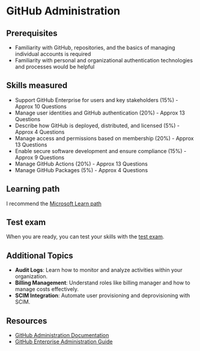 # GitHub Administration

## Prerequisites

- Familiarity with GitHub, repositories, and the basics of managing individual accounts is required
- Familiarity with personal and organizational authentication technologies and processes would be helpful

## Skills measured

- Support GitHub Enterprise for users and key stakeholders (15%) - Approx 10 Questions
- Manage user identities and GitHub authentication (20%) - Approx 13 Questions
- Describe how GitHub is deployed, distributed, and licensed (5%) - Approx 4 Questions
- Manage access and permissions based on membership (20%) - Approx 13 Questions
- Enable secure software development and ensure compliance (15%) - Approx 9 Questions
- Manage GitHub Actions (20%) - Approx 13 Questions
- Manage GitHub Packages (5%) - Approx 4 Questions

## Learning path

I recommend the [Microsoft Learn path](https://docs.microsoft.com/en-us/users/githubtraining/collections/mom7u1gzjdxw03)

## Test exam

When you are ready, you can test your skills with the [test exam](../exams/github-administration.md).

## Additional Topics

- **Audit Logs**: Learn how to monitor and analyze activities within your organization.
- **Billing Management**: Understand roles like billing manager and how to manage costs effectively.
- **SCIM Integration**: Automate user provisioning and deprovisioning with SCIM.

## Resources

- [GitHub Administration Documentation](https://docs.github.com/en/organizations)
- [GitHub Enterprise Administration Guide](https://docs.github.com/en/enterprise-server)
